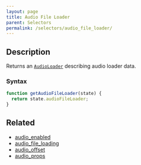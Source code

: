 ```yaml
---
layout: page
title: Audio File Loader
parent: Selectors
permalink: /selectors/audio_file_loader/
---
```


## Description

Returns an [`AudioLoader`](../External/audio_loader.js) describing audio loader data.

### Syntax

```js
function getAudioFileLoader(state) {
  return state.audioFileLoader;
}
```

## Related

- [audio_enabled](./audio_enabled.md)
- [audio_file_loading](./audio_file_loading.md)
- [audio_offset](./audio_offset.md)
- [audio_props](./audio_props.md)
